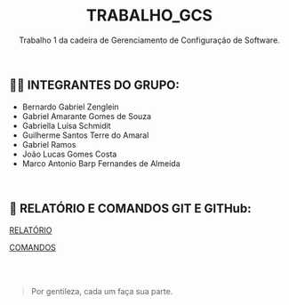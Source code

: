 <div style="text-align: center;">

# TRABALHO_GCS

</div>

<div style="text-align: center;">
  
Trabalho 1 da cadeira de Gerenciamento de Configuração de Software.

</div>

<br>

<h2>
  👨‍💻 INTEGRANTES DO GRUPO:
</h2>

<ul>
  <li>Bernardo Gabriel Zenglein</li>
  <li>Gabriel Amarante Gomes de Souza</li>
  <li>Gabriella Luísa Schmidit</li>
  <li>Guilherme Santos Terre do Amaral</li>
  <li>Gabriel Ramos</li>
  <li>João Lucas Gomes Costa</li>
  <li>Marco Antonio Barp Fernandes de Almeida </li>
</ul>

<br>

<h2>
  📖 RELATÓRIO E COMANDOS GIT E GITHub:
</h2>

<div>
  
  <a href="https://brpucrs-my.sharepoint.com/:w:/g/personal/j_costa009_edu_pucrs_br/EdvMunRQNUBOo2GUtPL2V38BduohAbu9OdF5Rkl0rWj2MA?e=wWbh74">RELATÓRIO</a>
  
  <a href="https://www.exemplo.com](https://brpucrs-my.sharepoint.com/:w:/r/personal/j_costa009_edu_pucrs_br/_layouts/15/Doc.aspx?sourcedoc=%7BC16F6FE7-5216-4129-89F1-ABAECAFB461B%7D&file=COMANDOS%20GIT%20E%20GIT%20HUB.docx&action=default&mobileredirect=true&DefaultItemOpen=1&ct=1728302586803&wdOrigin=OFFICECOM-WEB.MAIN.REC&cid=94cf12e0-2744-49eb-b6e9-84258f72d942&wdPreviousSessionSrc=HarmonyWeb&wdPreviousSession=2bc7cca8-237e-4c0b-ae75-a3a98cf86d9b)">COMANDOS</a>
  
</div>

<br>
<br>

> Por gentileza, cada um faça sua parte.
